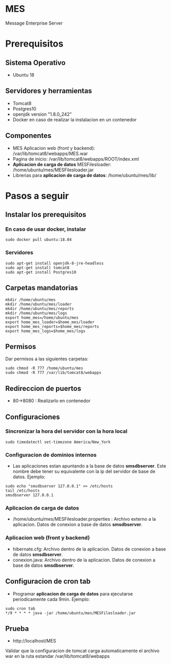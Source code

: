 # MES
Message Enterprise Server

# Prerequisitos

## Sistema Operativo
* Ubuntu 18

## Servidores y herramientas
* Tomcat8
* Postgres10
* openjdk version "1.8.0_242"
* Docker en caso de realizar la instalacion en un contenedor

## Componentes
* MES Aplicacion web (front y backend): /var/lib/tomcat8/webapps/MES.war 
* Pagina de inicio: /var/lib/tomcat8/webapps/ROOT/index.xml 
* **Aplicacion de carga de datos** MESFilesloader: /home/ubuntu/mes/MESFilesloader.jar
* Librerias para **aplicacion de carga de datos**: /home/ubuntu/mes/lib/<librerias de __MESFilesloader__>

# Pasos a seguir
## Instalar los prerequisitos

### En caso de usar docker, instalar 
```
sudo docker pull ubuntu:18.04
```
### Servidores
```
sudo apt-get install openjdk-8-jre-headless
sudo apt-get install tomcat8
sudo apt-get install Postgres10
```


## Carpetas mandatorias
```
mkdir /home/ubuntu/mes
mkdir /home/ubuntu/mes/loader
mkdir /home/ubuntu/mes/reports
mkdir /home/ubuntu/mes/logs
export home_mes=/home/ubuntu/mes
export home_mes_loader=$home_mes/loader
export home_mes_reports=$home_mes/reports
export home_mes_logs=$home_mes/logs
```

## Permisos
Dar permisos a las siguientes carpetas:
```
sudo chmod -R 777 /home/ubuntu/mes
sudo chmod -R 777 /var/lib/tomcat8/webapps
```

## Redireccion de puertos
* 80->8080 : Realizarlo en contenedor

## Configuraciones
### Sincronizar la hora del servidor con la hora local
```
sudo timedatectl set-timezone America/New_York
```
### Configuracion de dominios internos
* Las aplicaciones estan apuntando a la base de datos __smsdbserver__. Este nombre debe tener su equivalente con la ip del servidor de base de datos. Ejemplo: 

```
sudo echo "smsdbserver 127.0.0.1" >> /etc/hosts
tail /etc/hosts
smsdbserver 127.0.0.1
```
### **Aplicacion de carga de datos**
* /home/ubuntu/mes/MESFilesloader.properties : Archivo externo a la aplicacion. Datos de conexion a base de datos __smsdbserver__.

### Aplicacion web (front y backend)
* hibernate.cfg: Archivo dentro de la aplicacion. Datos de conexion a base de datos __smsdbserver__.
* conexion.java: Archivo dentro de la aplicacion. Datos de conexion a base de datos __smsdbserver__. 

## Configuracion de cron tab
* Programar **aplicacion de carga de datos** para ejecutarse periodicamente cada 9min. Ejemplo:
```
sudo cron tab
*/9 * * * * java -jar /home/ubuntu/mes/MESFilesloader.jar
```

## Prueba
* http://localhost/MES

Validar que la configuracion de tomcat carga automaticamente el archivo war en la ruta estandar /var/lib/tomcat8/webapps
